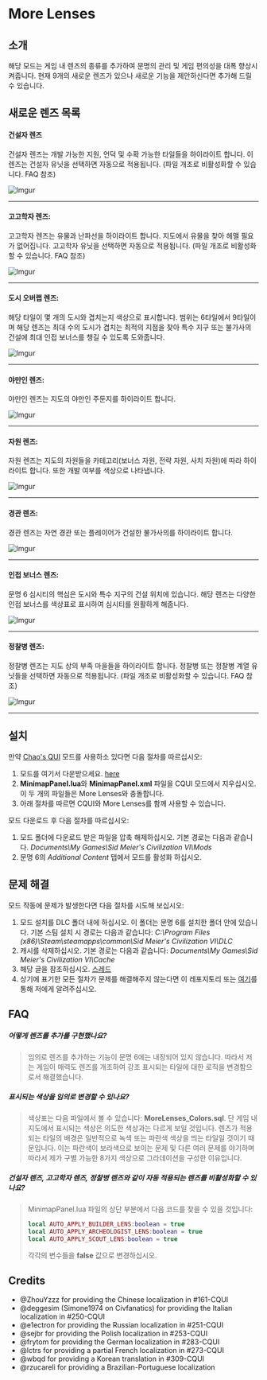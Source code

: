 # More Lenses

## 소개
해당 모드는 게임 내 렌즈의 종류를 추가하여 문명의 관리 및 게임 편의성을 대폭 향상시켜줍니다. 현재 9개의 새로운 렌즈가 있으나 새로운 기능을 제안하신다면 추가해 드릴 수 있습니다.

## 새로운 렌즈 목록

#### 건설자 렌즈
건설자 렌즈는 개발 가능한 지원, 언덕 및 수확 가능한 타일들을 하이라이트 합니다. 이 렌즈는 건설자 유닛을 선택하면 자동으로 적용됩니다. (파일 개조로 비활성화할 수 있습니다. FAQ 참조)

![Imgur](http://i.imgur.com/6ayAc9V.jpg)
___
#### 고고학자 렌즈:
고고학자 렌즈는 유물과 난파선을 하이라이트 합니다. 지도에서 유물을 찾아 헤맬 필요가 없어집니다. 고고학자 유닛을 선택하면 자동으로 적용됩니다. (파일 개조로 비활성화할 수 있습니다. FAQ 참조)

![Imgur](http://i.imgur.com/Fe0UYRF.jpg)
___
#### 도시 오버랩 렌즈:
해당 타일이 몇 개의 도시와 겹치는지 색상으로 표시합니다. 범위는 6타일에서 9타일이며 해당 렌즈는 최대 수의 도시가 겹치는 최적의 지점을 찾아 특수 지구 또는 불가사의 건설에 최대 인접 보너스를 챙길 수 있도록 도와줍니다.

![Imgur](http://i.imgur.com/TnLHfG3.jpg)
___
#### 야만인 렌즈:
야만인 렌즈는 지도의 야만인 주둔지를 하이라이트 합니다.

![Imgur](http://i.imgur.com/V0GXjP2.jpg)
___
#### 자원 렌즈:
자원 렌즈는 지도의 자원들을 카테고리(보너스 자원, 전략 자원, 사치 자원)에 따라 하이라이트 합니다. 또한 개발 여부를 색상으로 나타냅니다.

![Imgur](http://i.imgur.com/VO36PR1.jpg)
___
#### 경관 렌즈:
경관 렌즈는 자연 경관 또는 플레이어가 건설한 불가사의를 하이라이트 합니다.

![Imgur](http://i.imgur.com/FvMyNAH.jpg)
___
#### 인접 보너스 렌즈:
문명 6 심시티의 핵심은 도시와 특수 지구의 건설 위치에 있습니다. 해당 렌즈는 다양한 인접 보너스를 색상표로 표시하여 심시티를 원활하게 해줍니다.

![Imgur](http://i.imgur.com/myYKklk.jpg)
___
#### 정찰병 렌즈:
정찰병 렌즈는 지도 상의 부족 마을들을 하이라이트 합니다. 정찰병 또는 정찰병 계열 유닛들을 선택하면 자동으로 적용됩니다. (파일 개조로 비활성화할 수 있습니다. FAQ 참조)

![Imgur](http://i.imgur.com/TnnErfb.jpg)
___

## 설치
만약 [Chao's QUI](https://github.com/chaorace/cqui) 모드를 사용하소 있다면 다음 절차를 따르십시오:

1. 모드를 여기서 다운받으세요. [here](https://www.dropbox.com/s/sd48t2g0j0g2b33/More%20Lenses%20-%20CQUI.zip?dl=0)
2. **MinimapPanel.lua**와 **MinimapPanel.xml** 파일을 CQUI 모드에서 지우십시오. 이 두 개의 파일들은 More Lenses와 충돌합니다.
3. 아래 절차를 따르면 CQUI와 More Lenses를 함께 사용할 수 있습니다.

모드 다운로드 후 다음 절차를 따르십시오:

1. 모드 폴더에 다운로드 받은 파일을 압축 해제하십시오. 기본 경로는 다음과 같습니다. *Documents\My Games\Sid Meier's Civilization VI\Mods*
2. 문명 6의 *Additional Content* 탭에서 모드를 활성화 하십시오.

## 문제 해결
모드 작동에 문제가 발생한다면 다음 절차를 시도해 보십시오:

1. 모드 설치를 DLC 폴더 내에 하십시오. 이 폴더는 문명 6를 설치한 폴더 안에 있습니다. 기본 스팀 설치 시 경로는 다음과 같습니다: *C:\Program Files (x86)\Steam\steamapps\common\Sid Meier's Civilization VI\DLC*
2. 캐시를 삭제하십시오. 기본 경로는 다음과 같습니다: *Documents\My Games\Sid Meier's Civilization VI\Cache*
3. 해당 글을 참조하십시오. [스레드](https://forums.civfanatics.com/threads/mods-not-working-at-all-help.606288/)
4. 상기에 표기한 모든 절차가 문제를 해결해주지 않는다면 이 레포지토리 또는 [여기](https://forums.civfanatics.com/threads/more-lenses.606150/)를 통해 저에게 알려주십시오.

## FAQ
##### 어떻게 렌즈를 추가를 구현했나요?
>임의로 렌즈를 추가하는 기능이 문명 6에는 내장되어 있지 않습니다. 따라서 저는 게임이 매력도 렌즈를 개조하여 강조 표시되는 타일에 대한 로직을 변경함으로서 해결했습니다.

##### 표시되는 색상을 임의로 변경할 수 있나요?
>색상표는 다음 파일에서 볼 수 있습니다: **MoreLenses_Colors.sql**. 단 게임 내 지도에서 표시되는 색상은 의도한 색상과는 다르게 보일 것입니다. 렌즈가 적용되는 타일의 배경은 일반적으로 녹색 또는 파란색 색상을 띄는 타일일 것이기 때문입니다. 이는 파란색이 보라색으로 보이는 문제 및 다른 여러 문제를 야기하며 따라서 제가 구별 가능한 8가지 색상으로 그라데이션을 구성한 이유입니다.

##### 건설자 렌즈, 고고학자 렌즈, 정찰병 렌즈와 같이 자동 적용되는 렌즈를 비활성화할 수 있나요?
>MinimapPanel.lua 파일의 상단 부분에서 다음 코드를 찾을 수 있을 것입니다:
> ```lua
> local AUTO_APPLY_BUILDER_LENS:boolean = true
> local AUTO_APPLY_ARCHEOLOGIST_LENS:boolean = true
> local AUTO_APPLY_SCOUT_LENS:boolean = true
> ```
>
>각각의 변수들을 **false** 값으로 변경하십시오.

## Credits

* @ZhouYzzz for providing the Chinese localization in #161-CQUI
* @deggesim (Simone1974 on Civfanatics) for providing the Italian localization in #250-CQUI
* @e1ectron for providing the Russian localization in #251-CQUI
* @sejbr for providing the Polish localization in #253-CQUI
* @frytom for providing the German localization in #283-CQUI
* @lctrs for providing a partial French localization in #273-CQUI
* @wbqd for providing a Korean translation in #309-CQUI
* @rzucareli for providing a Brazilian-Portuguese localization
